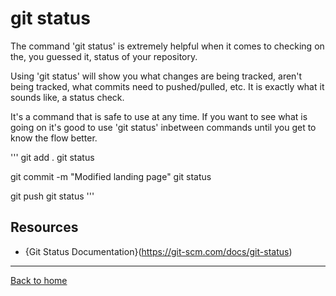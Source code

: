 # git status

The command 'git status' is extremely helpful when it comes to checking on the, you guessed it, status of your repository.

Using 'git status' will show you what changes are being tracked, aren't being tracked, what commits need to pushed/pulled, etc. It is exactly what it sounds like, a status check.

It's a command that is safe to use at any time. If you want to see what is going on it's good to use 'git status' inbetween commands until you get to know the flow better.

'''
git add .
git status

git commit -m "Modified landing page"
git status

git push
git status
'''

## Resources

- {Git Status Documentation}(https://git-scm.com/docs/git-status)

---

[Back to home](../README.md)